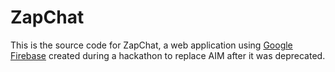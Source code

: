 # ZapChat

This is the source code for ZapChat, a web application using [Google Firebase](https://console.firebase.google.com/) created during a hackathon to replace AIM after it was deprecated.
